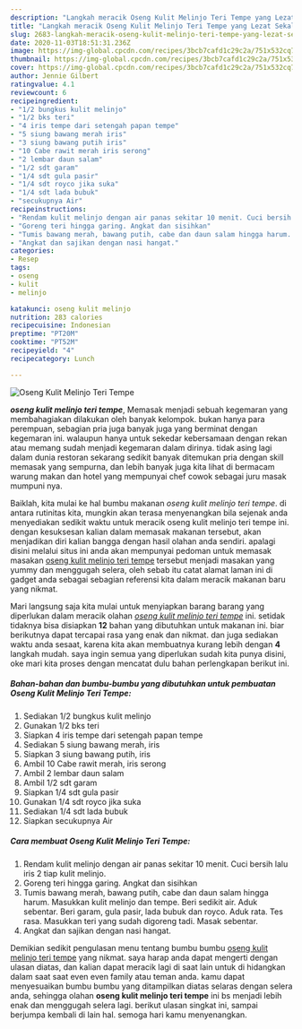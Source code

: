 ```yaml
---
description: "Langkah meracik Oseng Kulit Melinjo Teri Tempe yang Lezat Sekali"
title: "Langkah meracik Oseng Kulit Melinjo Teri Tempe yang Lezat Sekali"
slug: 2683-langkah-meracik-oseng-kulit-melinjo-teri-tempe-yang-lezat-sekali
date: 2020-11-03T18:51:31.236Z
image: https://img-global.cpcdn.com/recipes/3bcb7cafd1c29c2a/751x532cq70/oseng-kulit-melinjo-teri-tempe-foto-resep-utama.jpg
thumbnail: https://img-global.cpcdn.com/recipes/3bcb7cafd1c29c2a/751x532cq70/oseng-kulit-melinjo-teri-tempe-foto-resep-utama.jpg
cover: https://img-global.cpcdn.com/recipes/3bcb7cafd1c29c2a/751x532cq70/oseng-kulit-melinjo-teri-tempe-foto-resep-utama.jpg
author: Jennie Gilbert
ratingvalue: 4.1
reviewcount: 6
recipeingredient:
- "1/2 bungkus kulit melinjo"
- "1/2 bks teri"
- "4 iris tempe dari setengah papan tempe"
- "5 siung bawang merah iris"
- "3 siung bawang putih iris"
- "10 Cabe rawit merah iris serong"
- "2 lembar daun salam"
- "1/2 sdt garam"
- "1/4 sdt gula pasir"
- "1/4 sdt royco jika suka"
- "1/4 sdt lada bubuk"
- "secukupnya Air"
recipeinstructions:
- "Rendam kulit melinjo dengan air panas sekitar 10 menit. Cuci bersih lalu iris 2 tiap kulit melinjo."
- "Goreng teri hingga garing. Angkat dan sisihkan"
- "Tumis bawang merah, bawang putih, cabe dan daun salam hingga harum. Masukkan kulit melinjo dan tempe. Beri sedikit air. Aduk sebentar. Beri garam, gula pasir, lada bubuk dan royco. Aduk rata. Tes rasa. Masukkan teri yang sudah digoreng tadi. Masak sebentar."
- "Angkat dan sajikan dengan nasi hangat."
categories:
- Resep
tags:
- oseng
- kulit
- melinjo

katakunci: oseng kulit melinjo 
nutrition: 283 calories
recipecuisine: Indonesian
preptime: "PT20M"
cooktime: "PT52M"
recipeyield: "4"
recipecategory: Lunch

---
```



![Oseng Kulit Melinjo Teri Tempe](https://img-global.cpcdn.com/recipes/3bcb7cafd1c29c2a/751x532cq70/oseng-kulit-melinjo-teri-tempe-foto-resep-utama.jpg)

<b><i>oseng kulit melinjo teri tempe</i></b>, Memasak menjadi sebuah kegemaran yang membahagiakan dilakukan oleh banyak kelompok. bukan hanya para perempuan, sebagian pria juga banyak juga yang berminat dengan kegemaran ini. walaupun hanya untuk sekedar kebersamaan dengan rekan atau memang sudah menjadi kegemaran dalam dirinya. tidak asing lagi dalam dunia restoran sekarang sedikit banyak ditemukan pria dengan skill memasak yang sempurna, dan lebih banyak juga kita lihat di bermacam warung makan dan hotel yang mempunyai chef cowok sebagai juru masak mumpuni nya.

Baiklah, kita mulai ke hal bumbu makanan <i>oseng kulit melinjo teri tempe</i>. di antara rutinitas kita, mungkin akan terasa menyenangkan bila sejenak anda menyediakan sedikit waktu untuk meracik oseng kulit melinjo teri tempe ini. dengan kesuksesan kalian dalam memasak makanan tersebut, akan menjadikan diri kalian bangga dengan hasil olahan anda sendiri. apalagi disini melalui situs ini anda akan mempunyai pedoman untuk memasak masakan <u>oseng kulit melinjo teri tempe</u> tersebut menjadi masakan yang yummy dan menggugah selera, oleh sebab itu catat alamat laman ini di gadget anda sebagai sebagian referensi kita dalam meracik makanan baru yang nikmat.




Mari langsung saja kita mulai untuk menyiapkan barang barang yang diperlukan dalam meracik olahan <u><i>oseng kulit melinjo teri tempe</i></u> ini. setidak tidaknya bisa disiapkan <b>12</b> bahan yang dibutuhkan untuk makanan ini. biar berikutnya dapat tercapai rasa yang enak dan nikmat. dan juga sediakan waktu anda sesaat, karena kita akan membuatnya kurang lebih dengan <b>4</b> langkah mudah. saya ingin semua yang diperlukan sudah kita punya disini, oke mari kita proses dengan mencatat dulu bahan perlengkapan berikut ini.

<!--inarticleads1-->

##### Bahan-bahan dan bumbu-bumbu yang dibutuhkan untuk pembuatan Oseng Kulit Melinjo Teri Tempe:

1. Sediakan 1/2 bungkus kulit melinjo
1. Gunakan 1/2 bks teri
1. Siapkan 4 iris tempe dari setengah papan tempe
1. Sediakan 5 siung bawang merah, iris
1. Siapkan 3 siung bawang putih, iris
1. Ambil 10 Cabe rawit merah, iris serong
1. Ambil 2 lembar daun salam
1. Ambil 1/2 sdt garam
1. Siapkan 1/4 sdt gula pasir
1. Gunakan 1/4 sdt royco jika suka
1. Sediakan 1/4 sdt lada bubuk
1. Siapkan secukupnya Air




<!--inarticleads2-->

##### Cara membuat Oseng Kulit Melinjo Teri Tempe:

1. Rendam kulit melinjo dengan air panas sekitar 10 menit. Cuci bersih lalu iris 2 tiap kulit melinjo.
1. Goreng teri hingga garing. Angkat dan sisihkan
1. Tumis bawang merah, bawang putih, cabe dan daun salam hingga harum. Masukkan kulit melinjo dan tempe. Beri sedikit air. Aduk sebentar. Beri garam, gula pasir, lada bubuk dan royco. Aduk rata. Tes rasa. Masukkan teri yang sudah digoreng tadi. Masak sebentar.
1. Angkat dan sajikan dengan nasi hangat.




Demikian sedikit pengulasan menu tentang bumbu bumbu <u>oseng kulit melinjo teri tempe</u> yang nikmat. saya harap anda dapat mengerti dengan ulasan diatas, dan kalian dapat meracik lagi di saat lain untuk di hidangkan dalam saat saat even even family atau teman anda. kamu dapat menyesuaikan bumbu bumbu yang ditampilkan diatas selaras dengan selera anda, sehingga olahan <b>oseng kulit melinjo teri tempe</b> ini bs menjadi lebih enak dan menggugah selera lagi. berikut ulasan singkat ini, sampai berjumpa kembali di lain hal. semoga hari kamu menyenangkan.
